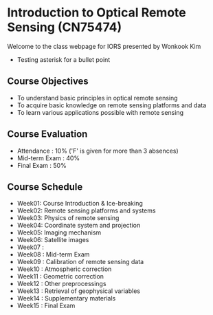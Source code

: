 # Introduction to Optical Remote Sensing (CN75474)

Welcome to the class webpage for IORS presented by Wonkook Kim

* Testing asterisk for a bullet point

## Course Objectives
* To understand basic principles in optical remote sensing 
* To acquire basic knowledge on remote sensing platforms and data
* To learn various applications possible with remote sensing

## Course Evaluation
* Attendance : 10% ('F' is given for more than 3 absences)
* Mid-term Exam : 40%
* Final Exam : 50% 

## Course Schedule
* Week01: Course Introduction & Ice-breaking  
* Week02: Remote sensing platforms and systems  
* Week03: Physics of remote sensing  
* Week04: Coordinate system and projection  
* Week05: Imaging mechanism  
* Week06: Satellite images  
* Week07 :   
* Week08 : Mid-term Exam  
* Week09 : Calibration of remote sensing data  
* Week10 : Atmospheric correction 
* Week11 : Geometric correction  
* Week12 : Other preprocessings  
* Week13 : Retrieval of geophysical variables  
* Week14 : Supplementary materials  
* Week15 : Final Exam  